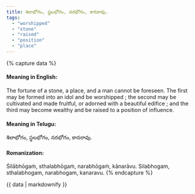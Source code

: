 ```yaml
---
title: శిలాభోగం, స్థలభోగం, నరభోగం, కానరావు.
tags:
  - "worshipped"
  - "stone"
  - "raised"
  - "position"
  - "place"
---
```


{% capture data %}
#### Meaning in English:
The fortune of a stone, a place, and a man cannot be foreseen.
The first may be formed into an idol and be worshipped ; the second may be cultivated and made fruitful, or adorned with a beautiful edifice ; and the third may become wealthy and be raised to a position of influence.

#### Meaning in Telugu:
శిలాభోగం, స్థలభోగం, నరభోగం, కానరావు.

#### Romanization:
Śilābhōgaṁ, sthalabhōgaṁ, narabhōgaṁ, kānarāvu.
Silabhogam, sthalabhogam, narabhogam, kanaravu.
{% endcapture %}

{{ data | markdownify }}

